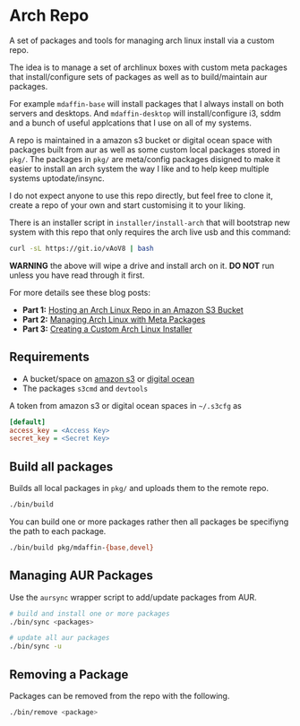 # Arch Repo

A set of packages and tools for managing arch linux install via a custom repo.

The idea is to manage a set of archlinux boxes with custom meta packages that
install/configure sets of packages as well as to build/maintain aur packages.

For example `mdaffin-base` will install packages that I always install on both
servers and desktops. And `mdaffin-desktop` will install/configure i3, sddm and
a bunch of useful applcations that I use on all of my systems.

A repo is maintained in a amazon s3 bucket or digital ocean space with packages
built from aur as well as some custom local packages stored in `pkg/`. The
packages in `pkg/` are meta/config packages disigned to make it easier to
install an arch system the way I like and to help keep multiple systems
uptodate/insync.

I do not expect anyone to use this repo directly, but feel free to clone it,
create a repo of your own and start customising it to your liking.

There is an installer script in `installer/install-arch` that will bootstrap
new system with this repo that only requires the arch live usb and this
command:

```bash
curl -sL https://git.io/vAoV8 | bash
```

**WARNING** the above will wipe a drive and install arch on it. **DO NOT** run
unless you have read through it first.

For more details see these blog posts:

- **Part 1:** [Hosting an Arch Linux Repo in an Amazon S3 Bucket]
- **Part 2:** [Managing Arch Linux with Meta Packages]
- **Part 3:** [Creating a Custom Arch Linux Installer]

[Hosting an Arch Linux Repo in an Amazon S3 Bucket]: https://disconnected.systems/blog/archlinux-repo-in-aws-bucket
[Managing Arch Linux with Meta Packages]: https://disconnected.systems/blog/archlinux-meta-packages
[Creating a Custom Arch Linux Installer]: https://disconnected.systems/blog/archlinux-installer

## Requirements

* A bucket/space on [amazon s3] or [digital ocean]
* The packages `s3cmd` and `devtools`

A token from amazon s3 or digital ocean spaces in `~/.s3cfg` as

```ini
[default]
access_key = <Access Key>
secret_key = <Secret Key>
```

[amazon s3]: https://aws.amazon.com/s3/
[digital ocean]: https://m.do.co/c/8fba3fc95fef

## Build all packages

Builds all local packages in `pkg/` and uploads them to the remote repo.

```bash
./bin/build
```

You can build one or more packages rather then all packages be specifiyng the path to each package.

```bash
./bin/build pkg/mdaffin-{base,devel}
```

## Managing AUR Packages

Use the `aursync` wrapper script to add/update packages from AUR.

```bash
# build and install one or more packages
./bin/sync <packages>

# update all aur packages
./bin/sync -u 
```

## Removing a Package

Packages can be removed from the repo with the following.

```bash
./bin/remove <package>
```
